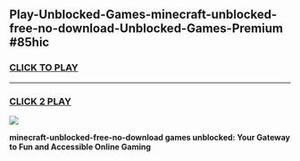 
## Play-Unblocked-Games-minecraft-unblocked-free-no-download-Unblocked-Games-Premium #85hic
<h3>
<a href="https://premium.freeplayer.one?title=minecraft-unblocked-free-no-download&ref=12M">CLICK TO PLAY</a></h3>
<hr>

<h3>
<a href="https://premium.freeplayer.one?title=minecraft-unblocked-free-no-download&ref=12M">CLICK 2 PLAY</a>
  
</h3>

<a href="https://premium.freeplayer.one?title=minecraft-unblocked-free-no-download&ref=12M"><img src="https://clearcache.store/games.png"></a>


**minecraft-unblocked-free-no-download games unblocked: Your Gateway to Fun and Accessible Online Gaming**

